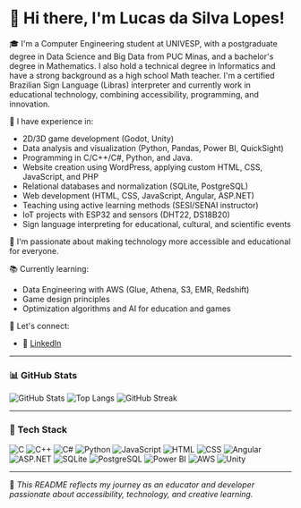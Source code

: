 # 👋 Hi there, I'm Lucas da Silva Lopes!

🎓 I'm a Computer Engineering student at UNIVESP, with a postgraduate degree in Data Science and Big Data from PUC Minas, and a bachelor's degree in Mathematics. I also hold a technical degree in Informatics and have a strong background as a high school Math teacher. I'm a certified Brazilian Sign Language (Libras) interpreter and currently work in educational technology, combining accessibility, programming, and innovation.

🚀 I have experience in:
- 2D/3D game development (Godot, Unity)
- Data analysis and visualization (Python, Pandas, Power BI, QuickSight)
- Programming in C/C++/C#, Python, and Java.
- Website creation using WordPress, applying custom HTML, CSS, JavaScript, and PHP
- Relational databases and normalization (SQLite, PostgreSQL)
- Web development (HTML, CSS, JavaScript, Angular, ASP.NET)
- Teaching using active learning methods (SESI/SENAI instructor)
- IoT projects with ESP32 and sensors (DHT22, DS18B20)
- Sign language interpreting for educational, cultural, and scientific events

🎯 I'm passionate about making technology more accessible and educational for everyone.

📚 Currently learning:
- Data Engineering with AWS (Glue, Athena, S3, EMR, Redshift)
- Game design principles
- Optimization algorithms and AI for education and games

🔗 Let's connect:
- 💼 [LinkedIn](https://www.linkedin.com/in/lucaslopes-ti/)

---

### 📊 GitHub Stats

![GitHub Stats](https://github-readme-stats.vercel.app/api?username=lucaslopes-ti&show_icons=true&theme=radical)
![Top Langs](https://github-readme-stats.vercel.app/api/top-langs/?username=lucaslopes-ti&layout=compact&theme=radical)
![GitHub Streak](https://streak-stats.demolab.com/?user=lucaslopes-ti&theme=radical)


---

### 🧠 Tech Stack

![C](https://img.shields.io/badge/C-00599C?style=for-the-badge&logo=c&logoColor=white)
![C++](https://img.shields.io/badge/C++-00599C?style=for-the-badge&logo=cplusplus&logoColor=white)
![C#](https://img.shields.io/badge/C%23-239120?style=for-the-badge&logo=c-sharp&logoColor=white)
![Python](https://img.shields.io/badge/Python-3776AB?style=for-the-badge&logo=python&logoColor=white)
![JavaScript](https://img.shields.io/badge/JavaScript-F7DF1E?style=for-the-badge&logo=javascript&logoColor=black)
![HTML](https://img.shields.io/badge/HTML5-E34F26?style=for-the-badge&logo=html5&logoColor=white)
![CSS](https://img.shields.io/badge/CSS3-1572B6?style=for-the-badge&logo=css3&logoColor=white)
![Angular](https://img.shields.io/badge/Angular-DD0031?style=for-the-badge&logo=angular&logoColor=white)
![ASP.NET](https://img.shields.io/badge/ASP.NET-512BD4?style=for-the-badge&logo=dotnet&logoColor=white)
![SQLite](https://img.shields.io/badge/SQLite-003B57?style=for-the-badge&logo=sqlite&logoColor=white)
![PostgreSQL](https://img.shields.io/badge/PostgreSQL-4169E1?style=for-the-badge&logo=postgresql&logoColor=white)
![Power BI](https://img.shields.io/badge/PowerBI-F2C811?style=for-the-badge&logo=powerbi&logoColor=black)
![AWS](https://img.shields.io/badge/AWS-232F3E?style=for-the-badge&logo=amazon-aws&logoColor=white)
![Unity](https://img.shields.io/badge/Unity-000000?style=for-the-badge&logo=unity&logoColor=white)

---

📝 *This README reflects my journey as an educator and developer passionate about accessibility, technology, and creative learning.*
